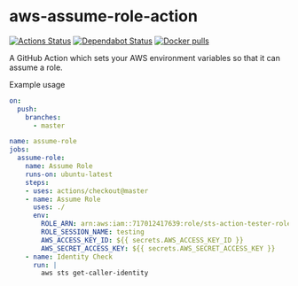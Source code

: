 # aws-assume-role-action
[![Actions Status](https://github.com/abatilo/aws-assume-role-action/workflows/assume-role/badge.svg)](https://github.com/abatilo/aws-assume-role-action/actions)
[![Dependabot Status](https://api.dependabot.com/badges/status?host=github&repo=abatilo/aws-assume-role-action)](https://dependabot.com)
[![Docker
pulls](https://img.shields.io/docker/pulls/abatilo/aws-assume-role-action.svg)](https://hub.docker.com/r/abatilo/aws-assume-role-action)

A GitHub Action which sets your AWS environment variables so that it can assume a role.

Example usage
```yaml
on:
  push:
    branches:
      - master

name: assume-role
jobs:
  assume-role:
    name: Assume Role
    runs-on: ubuntu-latest
    steps:
    - uses: actions/checkout@master
    - name: Assume Role
      uses: ./
      env:
        ROLE_ARN: arn:aws:iam::717012417639:role/sts-action-tester-role
        ROLE_SESSION_NAME: testing
        AWS_ACCESS_KEY_ID: ${{ secrets.AWS_ACCESS_KEY_ID }}
        AWS_SECRET_ACCESS_KEY: ${{ secrets.AWS_SECRET_ACCESS_KEY }}
    - name: Identity Check
      run: |
        aws sts get-caller-identity
```
